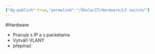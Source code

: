```yaml
---
{"dg-publish":true,"permalink":"/Škola/IT/Hardware/L3 switch/"}
---
```


#Hardware
- Pracuje s IP a s packetama
- Vytváří VLANY
- přepínač